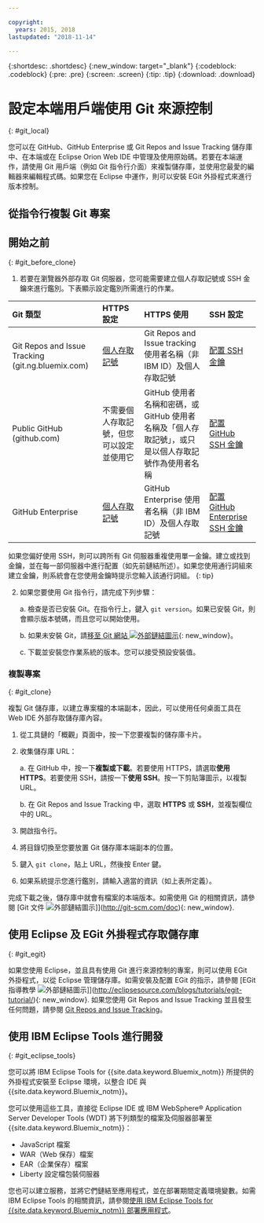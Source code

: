 ```yaml
---

copyright:
  years: 2015, 2018
lastupdated: "2018-11-14"

---
```


{:shortdesc: .shortdesc}
{:new_window: target="_blank"}
{:codeblock: .codeblock}
{:pre: .pre}
{:screen: .screen}
{:tip: .tip}
{:download: .download}

# 設定本端用戶端使用 Git 來源控制
{: #git_local}


您可以在 GitHub、GitHub Enterprise 或 Git Repos and Issue Tracking 儲存庫中、在本端或在 Eclipse Orion Web IDE 中管理及使用原始碼。若要在本端運作，請使用 Git 用戶端（例如 Git 指令行介面）來複製儲存庫，並使用您最愛的編輯器來編輯程式碼。如果您在 Eclipse 中運作，則可以安裝 EGit 外掛程式來進行版本控制。

## 從指令行複製 Git 專案


## 開始之前
{: #git_before_clone}

1. 若要在瀏覽器外部存取 Git 伺服器，您可能需要建立個人存取記號或 SSH 金鑰來進行鑑別。下表顯示設定鑑別所需進行的作業。

|Git 類型  |HTTPS 設定 |HTTPS 使用 |SSH 設定 |
|:-----------|:-------------|:------------|:-------------|
|Git Repos and Issue Tracking (git.ng.bluemix.com) |[個人存取記號](/docs/services/ContinuousDelivery/git_working.html#git_authentication) |Git Repos and Issue tracking 使用者名稱（非 IBM ID）及個人存取記號 |[配置 SSH 金鑰](/docs/services/ContinuousDelivery/git_working.html#git_authentication) |
| Public GitHub (github.com) |不需要個人存取記號，但您可以設定並使用它 |GitHub 使用者名稱和密碼，或 GitHub 使用者名稱及「個人存取記號」，或只是以個人存取記號作為使用者名稱 |[配置 GitHub SSH 金鑰](https://help.github.com/articles/generating-a-new-ssh-key-and-adding-it-to-the-ssh-agent/) |
|GitHub Enterprise |[個人存取記號](/docs/services/ghededicated/index.html#gheded_getting_started#ghe_auth) |GitHub Enterprise 使用者名稱（非 IBM ID）及個人存取記號 |[配置 GitHub Enterprise SSH 金鑰](/docs/services/ghededicated/index.html#gheded_getting_started#ghe_auth) |

如果您偏好使用 SSH，則可以跨所有 Git 伺服器重複使用單一金鑰。建立或找到金鑰，並在每一部伺服器中進行配置（如先前鏈結所述）。如果您使用通行詞組來建立金鑰，則系統會在您使用金鑰時提示您輸入該通行詞組。
{: tip}

2. 如果您要使用 Git 指令行，請完成下列步驟：

    a. 檢查是否已安裝 Git。在指令行上，鍵入 `git version`。如果已安裝 Git，則會顯示版本號碼，而且您可以開始使用。

    b. 如果未安裝 Git，請[移至 Git 網站 ![外部鏈結圖示](../../icons/launch-glyph.svg "外部鏈結圖示")](http://git-scm.com/downloads){: new_window}。

    c. 下載並安裝您作業系統的版本。您可以接受預設安裝值。


### 複製專案
{: #git_clone}

複製 Git 儲存庫，以建立專案檔的本端副本，因此，可以使用任何桌面工具在 Web IDE 外部存取儲存庫內容。

1. 從工具鏈的「概觀」頁面中，按一下您要複製的儲存庫卡片。

2. 收集儲存庫 URL：

   a. 在 GitHub 中，按一下**複製或下載**。若要使用 HTTPS，請選取**使用 HTTPS**。若要使用 SSH，請按一下**使用 SSH**。按一下剪貼簿圖示，以複製 URL。

   b. 在 Git Repos and Issue Tracking 中，選取 **HTTPS** 或 **SSH**，並複製欄位中的 URL。

3. 開啟指令行。

4. 將目錄切換至您要放置 Git 儲存庫本端副本的位置。

5. 鍵入 `git clone`，貼上 URL，然後按 Enter 鍵。

6. 如果系統提示您進行鑑別，請輸入適當的資訊（如上表所定義）。


完成下載之後，儲存庫中就會有檔案的本端版本。如需使用 Git 的相關資訊，請參閱 [Git 文件 ![外部鏈結圖示](../../icons/launch-glyph.svg "外部鏈結圖示")]](http://git-scm.com/doc){: new_window}.


## 使用 Eclipse 及 EGit 外掛程式存取儲存庫
{: #git_egit}

如果您使用 Eclipse，並且具有使用 Git 進行來源控制的專案，則可以使用 EGit 外掛程式，以從 Eclipse 管理儲存庫。如需安裝及配置 EGit 的指示，請參閱 [EGit 指導教學 ![外部鏈結圖示](../../icons/launch-glyph.svg "外部鏈結圖示")]](http://eclipsesource.com/blogs/tutorials/egit-tutorial/){: new_window}.
如果您使用 Git Repos and Issue Tracking 並且發生任何問題，請參閱 [Git Repos and Issue Tracking](git_working.html#git_local)。

## 使用 IBM Eclipse Tools 進行開發
{: #git_eclipse_tools}

您可以將 IBM Eclipse Tools for {{site.data.keyword.Bluemix_notm}} 所提供的外掛程式安裝至 Eclipse 環境，以整合 IDE 與 {{site.data.keyword.Bluemix_notm}}。

您可以使用這些工具，直接從 Eclipse IDE 或 IBM WebSphere&reg; Application Server Developer Tools (WDT) 將下列類型的檔案及伺服器部署至 {{site.data.keyword.Bluemix_notm}}：

* JavaScript 檔案
* WAR（Web 保存）檔案
* EAR（企業保存）檔案
* Liberty 設定檔包裝伺服器

您也可以建立服務，並將它們鏈結至應用程式，並在部署期間定義環境變數。如需 IBM Eclipse Tools 的相關資訊，請參閱[使用 IBM Eclipse Tools for {{site.data.keyword.Bluemix_notm}} 部署應用程式](/docs/manageapps/eclipsetools/eclipsetools.html)。
